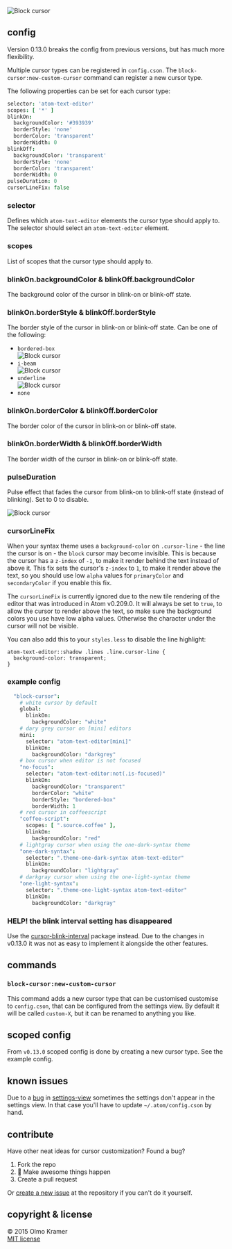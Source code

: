 ![Block cursor](https://raw.githubusercontent.com/olmokramer/atom-block-cursor/master/block-cursor.png)

## config

Version 0.13.0 breaks the config from previous versions, but has much more flexibility.

Multiple cursor types can be registered in `config.cson`. The `block-cursor:new-custom-cursor` command can register a new cursor type.

The following properties can be set for each cursor type:

```coffee
selector: 'atom-text-editor'
scopes: [ '*' ]
blinkOn:
  backgroundColor: '#393939'
  borderStyle: 'none'
  borderColor: 'transparent'
  borderWidth: 0
blinkOff:
  backgroundColor: 'transparent'
  borderStyle: 'none'
  borderColor: 'transparent'
  borderWidth: 0
pulseDuration: 0
cursorLineFix: false
```

### selector

Defines which `atom-text-editor` elements the cursor type should apply to. The selector should select an `atom-text-editor` element.

### scopes

List of scopes that the cursor type should apply to.

### blinkOn.backgroundColor & blinkOff.backgroundColor

The background color of the cursor in blink-on or blink-off state.

### blinkOn.borderStyle & blinkOff.borderStyle

The border style of the cursor in blink-on or blink-off state. Can be one of the following:

* `bordered-box` <br>![Block cursor](https://raw.githubusercontent.com/olmokramer/atom-block-cursor/master/cursor-bordered-box.png)
* `i-beam` <br>![Block cursor](https://raw.githubusercontent.com/olmokramer/atom-block-cursor/master/cursor-i-beam.png)
* `underline` <br>![Block cursor](https://raw.githubusercontent.com/olmokramer/atom-block-cursor/master/cursor-underline.png)
* `none`

### blinkOn.borderColor & blinkOff.borderColor

The border color of the cursor in blink-on or blink-off state.

### blinkOn.borderWidth & blinkOff.borderWidth

The border width of the cursor in blink-on or blink-off state.

### pulseDuration

Pulse effect that fades the cursor from blink-on to blink-off state (instead of blinking). Set to 0 to disable.

![Block cursor](https://raw.githubusercontent.com/olmokramer/atom-block-cursor/master/cursor-pulse.gif)

### cursorLineFix

When your syntax theme uses a `background-color` on `.cursor-line` - the line the cursor is on - the `block` cursor may become invisible. This is because the cursor has a `z-index` of `-1`, to make it render behind the text instead of above it. This fix sets the cursor's `z-index` to `1`, to make it render above the text, so you should use low `alpha` values for `primaryColor` and `secondaryColor` if you enable this fix.

The `cursorLineFix` is currently ignored due to the new tile rendering of the editor that was introduced in Atom v0.209.0. It will always be set to `true`, to allow the cursor to render above the text, so make sure the background colors you use have low alpha values. Otherwise the character under the cursor will not be visible.

You can also add this to your `styles.less` to disable the line highlight:
```less
atom-text-editor::shadow .lines .line.cursor-line {
  background-color: transparent;
}
```



### example config

```coffee
  "block-cursor":
    # white cursor by default
    global:
      blinkOn:
        backgroundColor: "white"
    # dary grey cursor on [mini] editors
    mini:
      selector: "atom-text-editor[mini]"
      blinkOn:
        backgroundColor: "darkgrey"
    # box cursor when editor is not focused
    "no-focus":
      selector: "atom-text-editor:not(.is-focused)"
      blinkOn:
        backgroundColor: "transparent"
        borderColor: "white"
        borderStyle: "bordered-box"
        borderWidth: 1
    # red cursor in coffeescript
    "coffee-script":
      scopes: [ ".source.coffee" ],
      blinkOn:
        backgroundColor: "red"
    # lightgray cursor when using the one-dark-syntax theme
    "one-dark-syntax":
      selector: ".theme-one-dark-syntax atom-text-editor"
      blinkOn:
        backgroundColor: "lightgray"
    # darkgray cursor when using the one-light-syntax theme
    "one-light-syntax":
      selector: ".theme-one-light-syntax atom-text-editor"
      blinkOn:
        backgroundColor: "darkgray"
```



### HELP! the blink interval setting has disappeared

Use the [cursor-blink-interval](https://atom.io/packages/cursor-blink-interval) package instead. Due to the changes in v0.13.0 it was not as easy to implement it alongside the other features.



## commands

### `block-cursor:new-custom-cursor`

This command adds a new cursor type that can be customised customise to `config.cson`, that can be configured from the settings view. By default it will be called `custom-X`, but it can be renamed to anything you like.



## scoped config

From `v0.13.0` scoped config is done by creating a new cursor type. See the example config.



## known issues

Due to a [bug](https://github.com/atom/settings-view/issues/518) in [settings-view](https://atom.io/packages/settings-view) sometimes the settings don't appear in the settings view. In that case you'll have to update `~/.atom/config.cson` by hand.



## contribute

Have other neat ideas for cursor customization? Found a bug?

1. Fork the repo
2. :rocket: Make awesome things happen
3. Create a pull request

Or [create a new issue](https://github.com/olmokramer/atom-block-cursor/issues/new) at the repository if you can't do it yourself.

## copyright & license

&copy; 2015 Olmo Kramer <br> [MIT license](LICENSE.md)
